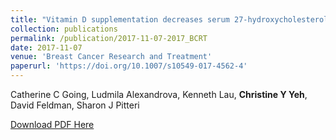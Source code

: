 ```yaml
---
title: "Vitamin D supplementation decreases serum 27-hydroxycholesterol in a pilot breast cancer trial"
collection: publications
permalink: /publication/2017-11-07-2017_BCRT
date: 2017-11-07
venue: 'Breast Cancer Research and Treatment'
paperurl: 'https://doi.org/10.1007/s10549-017-4562-4'
---
```

Catherine C Going, Ludmila Alexandrova, Kenneth Lau, **Christine Y Yeh**, David Feldman, Sharon J Pitteri

[Download PDF Here](http://christineyyeh.github.io/files/2017_BCRT.pdf)
